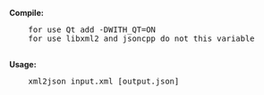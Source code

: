 <b>Compile:</b><br>
<pre>
    for use Qt add -DWITH_QT=ON
    for use libxml2 and jsoncpp do not this variable
 </pre>

<b>Usage:</b><br>
<pre>
    xml2json input.xml [output.json]
 </pre>
